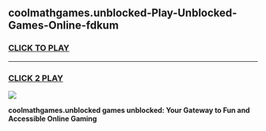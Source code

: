 
## coolmathgames.unblocked-Play-Unblocked-Games-Online-fdkum
<h3>
<a href="https://premium76.site?title=coolmathgames.unblocked&ref=25A">CLICK TO PLAY</a></h3>
<hr>

<h3>
<a href="https://premium76.site?title=coolmathgames.unblocked&ref=25A">CLICK 2 PLAY</a>
  
</h3>

<a href="https://premium76.site?title=coolmathgames.unblocked&ref=25A"><img src="https://clearcache.store/games.png"></a>


**coolmathgames.unblocked games unblocked: Your Gateway to Fun and Accessible Online Gaming**

